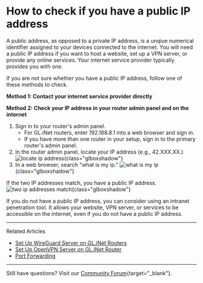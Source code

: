 # How to check if you have a public IP address

A public address, as opposed to a private IP address, is a unqiue numerical identifier assigned to your devices connected to the internet. You will need a public IP address if you want to host a website, set up a VPN server, or provide any online services. Your internet service provider typically provides you with one. 

If you are not sure whether you have a public IP address, follow one of these methods to check. 

**Method 1: Contact your internet service provider directly**

**Method 2: Check your IP address in your router admin panel and on the internet** 

1. Sign in to your router's admin panel. 
    * For GL.iNet routers, enter 192.168.8.1 into a web browser and sign in.
    * If you have more than one router in your setup, sign in to the primary router's admin panel. 
2. In the router admin panel, locate your IP address (e.g., 42.XXX.XX.)
![locate ip address](https://static.gl-inet.com/docs/router/en/4/tutorials/how_to_check_if_isp_assigns_you_a_public_ip_address/locate-ip-address.png){class="glboxshadow"}
3. In a web browser, search "what is my ip."
![what is my ip](https://static.gl-inet.com/docs/router/en/4/tutorials/how_to_check_if_isp_assigns_you_a_public_ip_address/search-what-is-my-ip.png){class="glboxshadow"}

If the two IP addresses match, you have a public IP address. 
![two ip addresses match](https://static.gl-inet.com/docs/router/en/4/tutorials/how_to_check_if_isp_assigns_you_a_public_ip_address/two-ip-addresses-match.png){class="glboxshadow"}

If you do not have a public IP address, you can consider using an intranet penetration tool. It allows your website, VPN server, or services to be accessible on the internet, even if you do not have a public IP address. 

---

Related Articles

- [Set Up WireGuard Server on GL.iNet Routers](../interface_guide/wireguard_server.md)
- [Set Up OpenVPN Server on GL.iNet Router](../interface_guide/openvpn_server.md)
- [Port Forwarding](../interface_guide/port_forwarding.md)

---

Still have questions? Visit our [Community Forum](https://forum.gl-inet.com){target="_blank"}.

